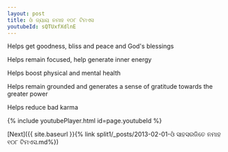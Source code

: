 ```yaml
---
layout: post
title: ଓଁ ଜ୍ୟାୟ ନମାହ ୧୦୮ ଟିମଏସ
youtubeId: sQTUxfXdlnE
---
```

 
 
Helps get goodness, bliss and peace and God's blessings
 
Helps remain focused, help generate inner energy 
 
Helps boost physical and mental health 
 
Helps remain grounded and generates a sense of gratitude towards the greater power 
 
Helps reduce bad karma
 
 
 
 


{% include youtubePlayer.html id=page.youtubeId %}
 
[Next]({{ site.baseurl }}{% link  split1/_posts/2013-02-01-ଓଁ ସାହସରଜିତେ ନମାହ ୧୦୮ ଟିମଏସ.md%})
 
